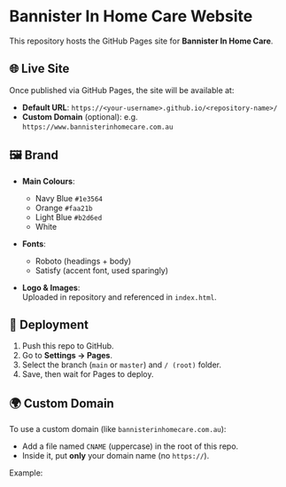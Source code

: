 # Bannister In Home Care Website

This repository hosts the GitHub Pages site for **Bannister In Home Care**.

## 🌐 Live Site
Once published via GitHub Pages, the site will be available at:

- **Default URL**: `https://<your-username>.github.io/<repository-name>/`
- **Custom Domain** (optional): e.g. `https://www.bannisterinhomecare.com.au`

## 🖼 Brand
- **Main Colours**:  
  - Navy Blue `#1e3564`  
  - Orange `#faa21b`  
  - Light Blue `#b2d6ed`  
  - White  

- **Fonts**:  
  - Roboto (headings + body)  
  - Satisfy (accent font, used sparingly)  

- **Logo & Images**:  
  Uploaded in repository and referenced in `index.html`.

## 🚀 Deployment
1. Push this repo to GitHub.
2. Go to **Settings → Pages**.
3. Select the branch (`main` or `master`) and `/ (root)` folder.
4. Save, then wait for Pages to deploy.

## 🌍 Custom Domain
To use a custom domain (like `bannisterinhomecare.com.au`):
- Add a file named `CNAME` (uppercase) in the root of this repo.
- Inside it, put **only** your domain name (no `https://`).

Example:
